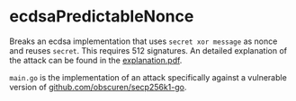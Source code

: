 # ecdsaPredictableNonce
Breaks an ecdsa implementation that uses `secret xor message` as nonce and reuses `secret`. This requires 512 signatures.
An detailed explanation of the attack can be found in the
[explanation.pdf](https://github.com/jonasnick/ecdsaPredictableNonce/raw/master/explanation/explanation.pdf).

`main.go` is the implementation of an attack specifically against a vulnerable version of [github.com/obscuren/secp256k1-go](https://github.com/obscuren/secp256k1-go).

